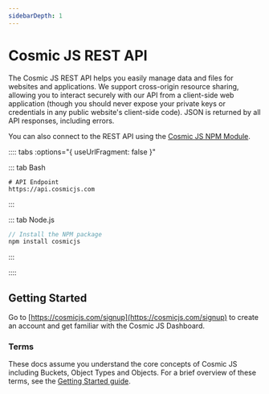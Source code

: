 ```yaml
---
sidebarDepth: 1
---
```


# Cosmic JS REST API

The Cosmic JS REST API helps you easily manage data and files for websites and applications. We support cross-origin resource sharing, allowing you to interact securely with our API from a client-side web application (though you should never expose your private keys or credentials in any public website's client-side code). JSON is returned by all API responses, including errors.

You can also connect to the REST API using the [Cosmic JS NPM Module](https://www.npmjs.com/package/cosmicjs).

:::: tabs :options="{ useUrlFragment: false }"

::: tab Bash
```
# API Endpoint
https://api.cosmicjs.com
```
:::


::: tab Node.js
``` javascript
// Install the NPM package
npm install cosmicjs
```
:::

::::

## Getting Started

Go to [https://cosmicjs.com/signup](https://cosmicjs.com/signup) to create an account and get familiar with the Cosmic JS Dashboard.

### Terms

These docs assume you understand the core concepts of Cosmic JS including Buckets, Object Types and Objects. For a brief overview of these terms, see the [Getting Started guide](https://cosmicjs.com/getting-started).
